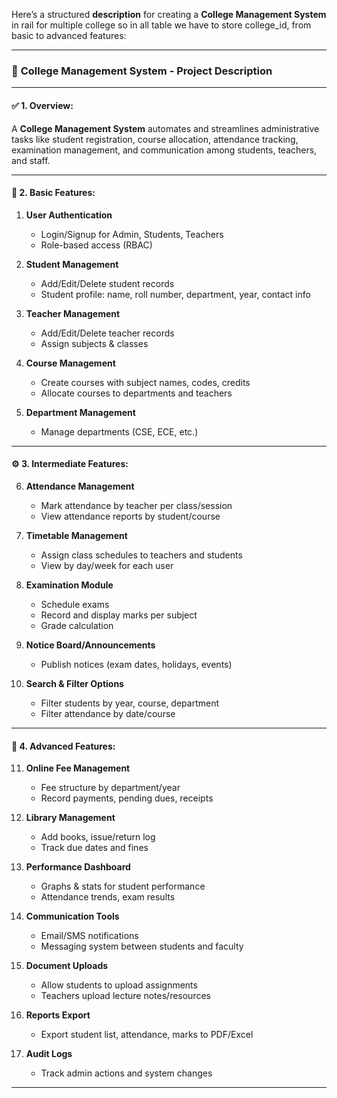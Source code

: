 Here’s a structured **description** for creating a **College Management System** in rail for multiple college so in all table we have to store college_id, from basic to advanced features:

---

### 🏫 **College Management System - Project Description**

---

#### ✅ **1. Overview**:
A **College Management System** automates and streamlines administrative tasks like student registration, course allocation, attendance tracking, examination management, and communication among students, teachers, and staff.

---

#### 🧱 **2. Basic Features**:

1. **User Authentication**
   - Login/Signup for Admin, Students, Teachers
   - Role-based access (RBAC)

2. **Student Management**
   - Add/Edit/Delete student records
   - Student profile: name, roll number, department, year, contact info

3. **Teacher Management**
   - Add/Edit/Delete teacher records
   - Assign subjects & classes

4. **Course Management**
   - Create courses with subject names, codes, credits
   - Allocate courses to departments and teachers

5. **Department Management**
   - Manage departments (CSE, ECE, etc.)

---

#### ⚙️ **3. Intermediate Features**:

6. **Attendance Management**
   - Mark attendance by teacher per class/session
   - View attendance reports by student/course

7. **Timetable Management**
   - Assign class schedules to teachers and students
   - View by day/week for each user

8. **Examination Module**
   - Schedule exams
   - Record and display marks per subject
   - Grade calculation

9. **Notice Board/Announcements**
   - Publish notices (exam dates, holidays, events)

10. **Search & Filter Options**
    - Filter students by year, course, department
    - Filter attendance by date/course

---

#### 🚀 **4. Advanced Features**:

11. **Online Fee Management**
    - Fee structure by department/year
    - Record payments, pending dues, receipts

12. **Library Management**
    - Add books, issue/return log
    - Track due dates and fines

13. **Performance Dashboard**
    - Graphs & stats for student performance
    - Attendance trends, exam results

14. **Communication Tools**
    - Email/SMS notifications
    - Messaging system between students and faculty

15. **Document Uploads**
    - Allow students to upload assignments
    - Teachers upload lecture notes/resources

16. **Reports Export**
    - Export student list, attendance, marks to PDF/Excel

17. **Audit Logs**
    - Track admin actions and system changes

---
